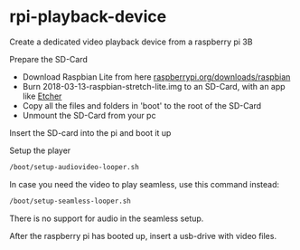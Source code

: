 # rpi-playback-device
Create a dedicated video playback device from a raspberry pi 3B

Prepare the SD-Card
- Download Raspbian Lite from here [raspberrypi.org/downloads/raspbian](https://www.raspberrypi.org/downloads/raspbian/)
- Burn 2018-03-13-raspbian-stretch-lite.img to an SD-Card, with an app like [Etcher](https://etcher.io)
- Copy all the files and folders in 'boot' to the root of the SD-Card
- Unmount the SD-Card from your pc

Insert the SD-card into the pi and boot it up

Setup the player
``` bash
/boot/setup-audiovideo-looper.sh
```

In case you need the video to play seamless, use this command instead:
``` bash
/boot/setup-seamless-looper.sh
```
There is no support for audio in the seamless setup.

After the raspberry pi has booted up, insert a usb-drive with video files.
